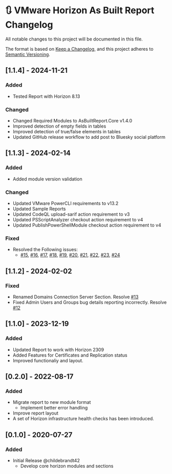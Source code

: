 # :arrows_clockwise: VMware Horizon As Built Report Changelog

All notable changes to this project will be documented in this file.

The format is based on [Keep a Changelog](https://keepachangelog.com/en/1.0.0/),
and this project adheres to [Semantic Versioning](https://semver.org/spec/v2.0.0.html).

## [1.1.4] - 2024-11-21

### Added

- Tested Report with Horizon 8.13

### Changed

- Changed Required Modules to AsBuiltReport.Core v1.4.0
- Improved detection of empty fields in tables
- Improved detection of true/false elements in tables
- Updated GitHub release workflow to add post to Bluesky social platform

## [1.1.3] - 2024-02-14

### Added

- Added module version validation

### Changed

- Updated VMware PowerCLI requirements to v13.2
- Updated Sample Reports
- Updated CodeQL upload-sarif action requirement to v3
- Updated PSScriptAnalyzer checkout action requirement to v4
- Updated PublishPowerShellModule checkout action requirement to v4

### Fixed

- Resolved the Following issues:
  - [#15](https://github.com/AsBuiltReport/AsBuiltReport.VMware.Horizon/issues/15), [#16](https://github.com/AsBuiltReport/AsBuiltReport.VMware.Horizon/issues/16), [#17](https://github.com/AsBuiltReport/AsBuiltReport.VMware.Horizon/issues/17), [#18](https://github.com/AsBuiltReport/AsBuiltReport.VMware.Horizon/issues/18), [#19](https://github.com/AsBuiltReport/AsBuiltReport.VMware.Horizon/issues/19), [#20](https://github.com/AsBuiltReport/AsBuiltReport.VMware.Horizon/issues/20), [#21](https://github.com/AsBuiltReport/AsBuiltReport.VMware.Horizon/issues/21), [#22](https://github.com/AsBuiltReport/AsBuiltReport.VMware.Horizon/issues/22), [#23](https://github.com/AsBuiltReport/AsBuiltReport.VMware.Horizon/issues/23), [#24](https://github.com/AsBuiltReport/AsBuiltReport.VMware.Horizon/issues/24)

## [1.1.2] - 2024-02-02

### Fixed

- Renamed Domains Connection Server Section. Resolve [#13](https://github.com/AsBuiltReport/AsBuiltReport.VMware.Horizon/issues/13)
- Fixed Admin Users and Groups bug details reporting incorrectly. Resolve [#12](https://github.com/AsBuiltReport/AsBuiltReport.VMware.Horizon/issues/12)

## [1.1.0] - 2023-12-19

### Added

- Updated Report to work with Horizon 2309
- Added Features for Certificates and Replication status
- Improved functionaliy and layout.

## [0.2.0] - 2022-08-17

### Added

- Migrate report to new module format
  - Implement better error handling
- Improve report layout
- A set of Horizon infrastructure health checks has been introduced.

## [0.1.0] - 2020-07-27

### Added

- Initial Release @childebrandt42
  - Develop core horizon modules and sections
